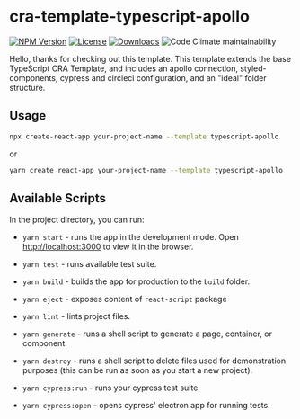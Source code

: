 # cra-template-typescript-apollo

[![NPM Version](https://img.shields.io/npm/v/cra-template-typescript-apollo?color=red&style=for-the-badge)](https://img.shields.io/npm/v/cra-template-typescript-apollo?color=red&style=flat-square)
[![License](https://img.shields.io/github/license/taylorosbourne/cra-template-typescript-apollo?color=blue&style=for-the-badge)](https://img.shields.io/github/license/taylorosbourne/cra-template-typescript-apollo?color=blue&style=flat-square)
[![Downloads](https://img.shields.io/npm/dt/cra-template-typescript-apollo?color=green&style=for-the-badge&logo=npm)](https://www.npmjs.com/package/cra-template-typescript-apollo)
![Code Climate maintainability](https://img.shields.io/codeclimate/maintainability/taylorosbourne/cra-template-typescript-apollo?color=45d298&logo=code%20climate&style=for-the-badge)

Hello, thanks for checking out this template. This template extends the base TypeScript CRA Template, and includes an apollo connection, styled-components, cypress and circleci configuration, and an "ideal" folder structure.

## Usage

```bash
npx create-react-app your-project-name --template typescript-apollo
```

or

```bash
yarn create react-app your-project-name --template typescript-apollo
```

## Available Scripts

In the project directory, you can run:

- `yarn start` - runs the app in the development mode. Open [http://localhost:3000](http://localhost:3000) to view it in the browser.

- `yarn test` - runs available test suite.

- `yarn build` - builds the app for production to the `build` folder.

- `yarn eject` - exposes content of `react-script` package

- `yarn lint` - lints project files.

- `yarn generate` - runs a shell script to generate a page, container, or component.
- `yarn destroy` - runs a shell script to delete files used for demonstration purposes (this can be run as soon as you start a new project).
- `yarn cypress:run` - runs your cypress test suite.
- `yarn cypress:open` - opens cypress' electron app for running tests. 
